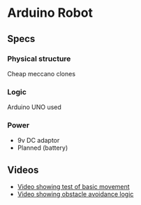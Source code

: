 # Arduino Robot

## Specs

### Physical structure
Cheap meccano clones

### Logic
Arduino UNO used

### Power
- 9v DC adaptor
- Planned (battery)


## Videos

* [Video showing test of basic movement](https://www.youtube.com/watch?v=eNViiDj3s-M)
* [Video showing obstacle avoidance logic](https://www.youtube.com/watch?v=iH18aOLuLcY)

